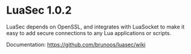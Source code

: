LuaSec 1.0.2
===============
LuaSec depends  on OpenSSL, and  integrates with LuaSocket to  make it
easy to add secure connections to any Lua applications or scripts.

Documentation: https://github.com/brunoos/luasec/wiki
